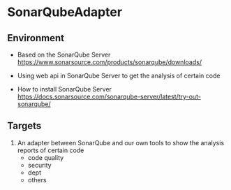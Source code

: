 # SonarQubeAdapter
## Environment
- Based on the SonarQube Server https://www.sonarsource.com/products/sonarqube/downloads/

- Using web api in SonarQube Server to get the analysis of certain code

- How to install SonarQube Server https://docs.sonarsource.com/sonarqube-server/latest/try-out-sonarqube/

## Targets
1. An adapter between SonarQube and our own tools to show the analysis reports of certain code
   - code quality
   - security
   - dept
   - others